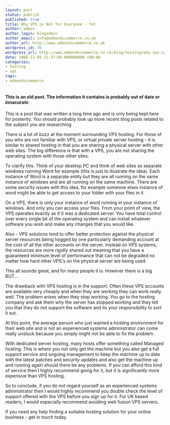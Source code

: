 ```yaml
---
layout: post
status: publish
published: true
title: Why VPS is Not for Everyone - Yet
author: admin
author_login: blogadmin
author_email: info@edmondscommerce.co.uk
author_url: http://www.edmondscommerce.co.uk
wordpress_id: 76
wordpress_url: http://www.edmondscommerce.co.uk/blog/hosting/why-vps-is-not-for-everyone-yet/
date: 2008-11-05 11:37:09.000000000 +00:00
categories:
- hosting
- vps
tags:
- edmondscommerce
---
```

<div class="oldpost"><h4>This is an old post. The information it contains is probably out of date or innacurate</h4>
<p>
This is a post that was written a long time ago and is only being kept here for posterity.
You should probably look up more recent blog posts related to the subject you are researching
</p>
</div>
There is a lot of buzz at the moment surrounding VPS hosting. For those of you who are not familiar with VPS, or virtual private server hosting - it is similar to shared hosting in that you are sharing a physical server with other web sites. The big difference is that with a VPS, you are not sharing the operating system with those other sites. 

To clarify this. Think of your desktop PC and think of web sites as separate windows running Word for example (this is just to illustrate the idea). Each instance of Word is a separate entity but they are all running on the same instance of windows and are all running on the same machine. There are some security issues with this idea, for example someone elses instance of word might be able to get access to your folder with your files in it.

On a VPS, there is only your instance of word running in your instance of windows. And only you can access your files. From your point of view, the VPS operates exactly as if it was a dedicated server. You have total control over every single bit of the operating system and can install whatever software you wish and make any changes that you would like.

Also - VPS solutions tend to offer better protection against the physical server resources being hogged by one particularly demanding account at the cost of all the other accounts on the server. Instead on VPS systems, the resources are more rigidly shared out meaning that you have a guaranteed minimum level of performance that can not be degraded no matter how hard other VPS's on the physical server are being used.

This all sounds great, and for many people it is. However there is a big BUT...

The drawback with VPS hosting is in the support. Often these VPS accounts are available very cheaply and when they are working they can work really well. The problem arises when they stop working. You go to the hosting company and ask them why the server has stopped working and they tell you that they do not support the software and its your responsibility to sort it out. 

At this point, the average person who just wanted a hosting environment for their web site and is not an experienced systems administrator can come really unstuck because you simply might not be able to fix the problem.

With dedicated server hosting, many hosts offer something called Managed hosting. This is where you not only get the machine but you also get a full support service and ongoing management to keep the machine up to date with the latest patches and security updates and also get the machine up and running again should there be any problems. If you can afford this kind of service then I highly recommend going for it, but it is significantly more expensive than VPS hosting.

So to conclude, if you do not regard yourself as an experienced systems administrator then I would highly recommend you double check the level of support offered with the VPS before you sign up for it. For UK based readers, I would especially recommend avoiding web fusion VPS servers.

If you need any help finding a suitable hosting solution for your online business - get in touch today.
